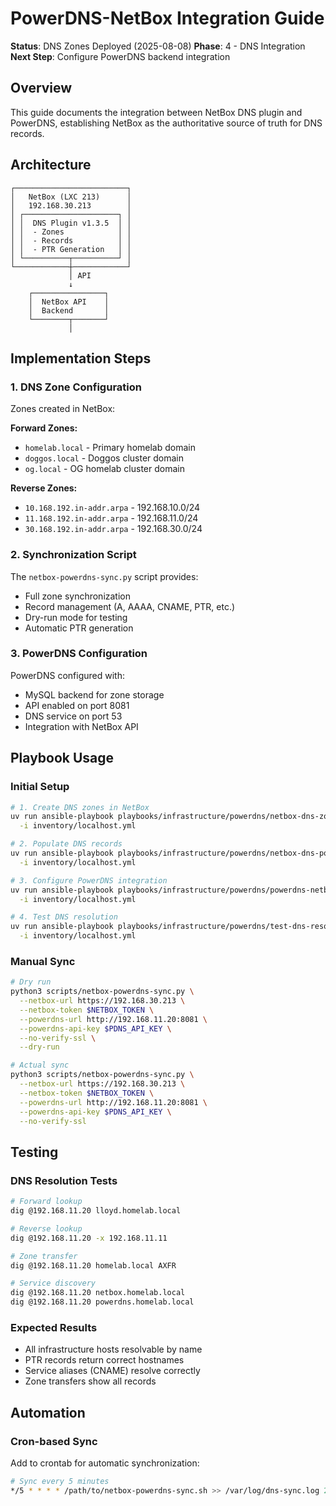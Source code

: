 # PowerDNS-NetBox Integration Guide

**Status**: DNS Zones Deployed (2025-08-08)
**Phase**: 4 - DNS Integration
**Next Step**: Configure PowerDNS backend integration

## Overview

This guide documents the integration between NetBox DNS plugin and PowerDNS, establishing NetBox as the authoritative source of truth for DNS records.

## Architecture

```text
┌─────────────────────────┐
│   NetBox (LXC 213)      │
│   192.168.30.213        │
│ ┌─────────────────────┐ │
│ │  DNS Plugin v1.3.5  │ │
│ │  - Zones            │ │
│ │  - Records          │ │
│ │  - PTR Generation   │ │
│ └──────────┬──────────┘ │
└────────────┼────────────┘
             │ API
             ↓
    ┌────────────────┐
    │  NetBox API    │
    │  Backend       │
    └────────┬───────┘
             │
```

## Implementation Steps

### 1. DNS Zone Configuration

Zones created in NetBox:

**Forward Zones:**

- `homelab.local` - Primary homelab domain
- `doggos.local` - Doggos cluster domain
- `og.local` - OG homelab cluster domain

**Reverse Zones:**

- `10.168.192.in-addr.arpa` - 192.168.10.0/24
- `11.168.192.in-addr.arpa` - 192.168.11.0/24
- `30.168.192.in-addr.arpa` - 192.168.30.0/24

### 2. Synchronization Script

The `netbox-powerdns-sync.py` script provides:

- Full zone synchronization
- Record management (A, AAAA, CNAME, PTR, etc.)
- Dry-run mode for testing
- Automatic PTR generation

### 3. PowerDNS Configuration

PowerDNS configured with:

- MySQL backend for zone storage
- API enabled on port 8081
- DNS service on port 53
- Integration with NetBox API

## Playbook Usage

### Initial Setup

```bash
# 1. Create DNS zones in NetBox
uv run ansible-playbook playbooks/infrastructure/powerdns/netbox-dns-zones-setup.yml \
  -i inventory/localhost.yml

# 2. Populate DNS records
uv run ansible-playbook playbooks/infrastructure/powerdns/netbox-dns-populate-records.yml \
  -i inventory/localhost.yml

# 3. Configure PowerDNS integration
uv run ansible-playbook playbooks/infrastructure/powerdns/powerdns-netbox-integration.yml \
  -i inventory/localhost.yml

# 4. Test DNS resolution
uv run ansible-playbook playbooks/infrastructure/powerdns/test-dns-resolution.yml \
  -i inventory/localhost.yml
```

### Manual Sync

```bash
# Dry run
python3 scripts/netbox-powerdns-sync.py \
  --netbox-url https://192.168.30.213 \
  --netbox-token $NETBOX_TOKEN \
  --powerdns-url http://192.168.11.20:8081 \
  --powerdns-api-key $PDNS_API_KEY \
  --no-verify-ssl \
  --dry-run

# Actual sync
python3 scripts/netbox-powerdns-sync.py \
  --netbox-url https://192.168.30.213 \
  --netbox-token $NETBOX_TOKEN \
  --powerdns-url http://192.168.11.20:8081 \
  --powerdns-api-key $PDNS_API_KEY \
  --no-verify-ssl
```

## Testing

### DNS Resolution Tests

```bash
# Forward lookup
dig @192.168.11.20 lloyd.homelab.local

# Reverse lookup
dig @192.168.11.20 -x 192.168.11.11

# Zone transfer
dig @192.168.11.20 homelab.local AXFR

# Service discovery
dig @192.168.11.20 netbox.homelab.local
dig @192.168.11.20 powerdns.homelab.local
```

### Expected Results

- All infrastructure hosts resolvable by name
- PTR records return correct hostnames
- Service aliases (CNAME) resolve correctly
- Zone transfers show all records

## Automation

### Cron-based Sync

Add to crontab for automatic synchronization:

```bash
# Sync every 5 minutes
*/5 * * * * /path/to/netbox-powerdns-sync.sh >> /var/log/dns-sync.log 2>&1
```
